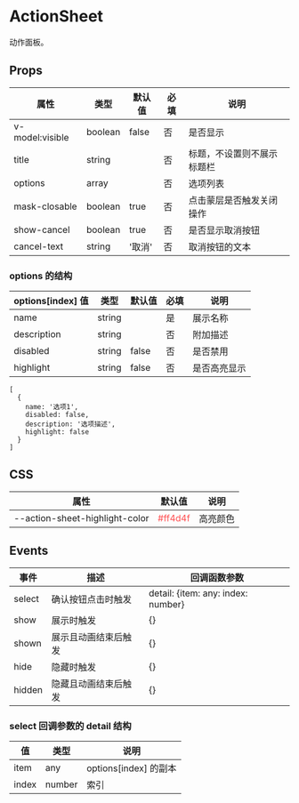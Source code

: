 # ActionSheet

动作面板。

## Props

| 属性            | 类型    | 默认值 | 必填 | 说明                       |
| --------------- | ------- | ------ | ---- | -------------------------- |
| v-model:visible | boolean | false  | 否   | 是否显示                   |
| title           | string  |        | 否   | 标题，不设置则不展示标题栏 |
| options         | array   |        | 否   | 选项列表                   |
| mask-closable   | boolean | true   | 否   | 点击蒙层是否触发关闭操作   |
| show-cancel     | boolean | true   | 否   | 是否显示取消按钮           |
| cancel-text     | string  | '取消' | 否   | 取消按钮的文本             |

### options 的结构

| options[index] 值 | 类型   | 默认值 | 必填 | 说明         |
| ----------------- | ------ | ------ | ---- | ------------ |
| name              | string |        | 是   | 展示名称     |
| description       | string |        | 否   | 附加描述     |
| disabled          | string | false  | 否   | 是否禁用     |
| highlight         | string | false  | 否   | 是否高亮显示 |

```
[
  {
    name: '选项1',
    disabled: false,
    description: '选项描述',
    highlight: false
  }
]
```

## CSS

| 属性                           | 默认值                             | 说明     |
| ------------------------------ | ---------------------------------- | -------- |
| --action-sheet-highlight-color | <font color=#ff4d4f>#ff4d4f</font> | 高亮颜色 |

## Events

| 事件   | 描述                 | 回调函数参数                       |
| ------ | -------------------- | ---------------------------------- |
| select | 确认按钮点击时触发   | detail: {item: any: index: number} |
| show   | 展示时触发           | {}                                 |
| shown  | 展示且动画结束后触发 | {}                                 |
| hide   | 隐藏时触发           | {}                                 |
| hidden | 隐藏且动画结束后触发 | {}                                 |

### select 回调参数的 detail 结构

| 值    | 类型   | 说明                  |
| ----- | ------ | --------------------- |
| item  | any    | options[index] 的副本 |
| index | number | 索引                  |
